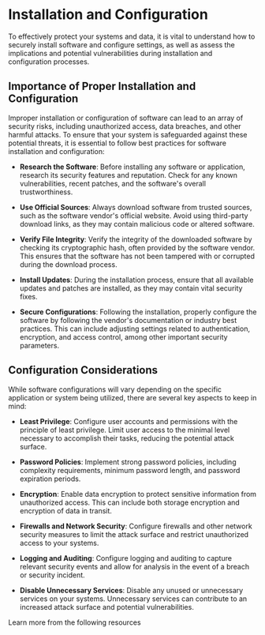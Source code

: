 # Installation and Configuration

To effectively protect your systems and data, it is vital to understand how to securely install software and configure settings, as well as assess the implications and potential vulnerabilities during installation and configuration processes.

Importance of Proper Installation and Configuration
---------------------------------------------------

Improper installation or configuration of software can lead to an array of security risks, including unauthorized access, data breaches, and other harmful attacks. To ensure that your system is safeguarded against these potential threats, it is essential to follow best practices for software installation and configuration:

*   **Research the Software**: Before installing any software or application, research its security features and reputation. Check for any known vulnerabilities, recent patches, and the software's overall trustworthiness.
    
*   **Use Official Sources**: Always download software from trusted sources, such as the software vendor's official website. Avoid using third-party download links, as they may contain malicious code or altered software.
    
*   **Verify File Integrity**: Verify the integrity of the downloaded software by checking its cryptographic hash, often provided by the software vendor. This ensures that the software has not been tampered with or corrupted during the download process.
    
*   **Install Updates**: During the installation process, ensure that all available updates and patches are installed, as they may contain vital security fixes.
    
*   **Secure Configurations**: Following the installation, properly configure the software by following the vendor's documentation or industry best practices. This can include adjusting settings related to authentication, encryption, and access control, among other important security parameters.
    

Configuration Considerations
----------------------------

While software configurations will vary depending on the specific application or system being utilized, there are several key aspects to keep in mind:

*   **Least Privilege**: Configure user accounts and permissions with the principle of least privilege. Limit user access to the minimal level necessary to accomplish their tasks, reducing the potential attack surface.
    
*   **Password Policies**: Implement strong password policies, including complexity requirements, minimum password length, and password expiration periods.
    
*   **Encryption**: Enable data encryption to protect sensitive information from unauthorized access. This can include both storage encryption and encryption of data in transit.
    
*   **Firewalls and Network Security**: Configure firewalls and other network security measures to limit the attack surface and restrict unauthorized access to your systems.
    
*   **Logging and Auditing**: Configure logging and auditing to capture relevant security events and allow for analysis in the event of a breach or security incident.
    
*   **Disable Unnecessary Services**: Disable any unused or unnecessary services on your systems. Unnecessary services can contribute to an increased attack surface and potential vulnerabilities.
    

Learn more from the following resources